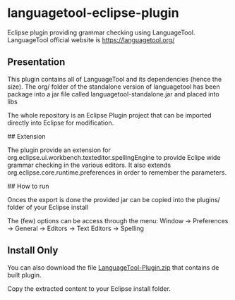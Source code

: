 languagetool-eclipse-plugin
===========================

Eclipse plugin providing grammar checking using LanguageTool.
LanguageTool official website is https://languagetool.org/

## Presentation

This plugin contains all of LanguageTool and its dependencies (hence the size).
The org/ folder of the standalone version of languagetool has been package into a jar file called languagetool-standalone.jar and placed into libs

The whole repository is an Eclipse Plugin project that can be imported directly into Eclipse for modification.

## Extension

The plugin provide an extension for org.eclipse.ui.workbench.texteditor.spellingEngine to provide Eclipe wide grammar checking in the various editors.
It also extends org.eclipse.core.runtime.preferences in order to remember the parameters.

## How to run

Onces the export is done the provided jar can be copied into the plugins/ folder of your Eclipse install

The (few) options can be access through the menu: Window -> Preferences -> General -> Editors -> Text Editors -> Spelling

## Install Only
You can also download the file [LanguageTool-Plugin.zip](https://github.com/auguster/languagetool-eclipse-plugin/blob/master/LanguageTool-Plugin.zip?raw=true) that contains de built plugin.

Copy the extracted content to your Eclipse install folder.
